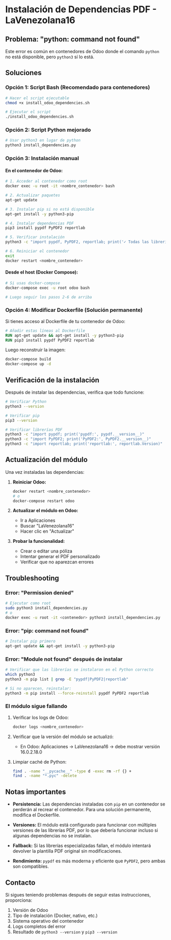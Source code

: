 # Instalación de Dependencias PDF - LaVenezolana16

## Problema: "python: command not found"

Este error es común en contenedores de Odoo donde el comando `python` no está disponible, pero `python3` sí lo está.

## Soluciones

### Opción 1: Script Bash (Recomendado para contenedores)

```bash
# Hacer el script ejecutable
chmod +x install_odoo_dependencies.sh

# Ejecutar el script
./install_odoo_dependencies.sh
```

### Opción 2: Script Python mejorado

```bash
# Usar python3 en lugar de python
python3 install_dependencies.py
```

### Opción 3: Instalación manual

#### En el contenedor de Odoo:

```bash
# 1. Acceder al contenedor como root
docker exec -u root -it <nombre_contenedor> bash

# 2. Actualizar paquetes
apt-get update

# 3. Instalar pip si no está disponible
apt-get install -y python3-pip

# 4. Instalar dependencias PDF
pip3 install pypdf PyPDF2 reportlab

# 5. Verificar instalación
python3 -c "import pypdf, PyPDF2, reportlab; print('✓ Todas las librerías instaladas')"

# 6. Reiniciar el contenedor
exit
docker restart <nombre_contenedor>
```

#### Desde el host (Docker Compose):

```bash
# Si usas docker-compose
docker-compose exec -u root odoo bash

# Luego seguir los pasos 2-6 de arriba
```

### Opción 4: Modificar Dockerfile (Solución permanente)

Si tienes acceso al Dockerfile de tu contenedor de Odoo:

```dockerfile
# Añadir estas líneas al Dockerfile
RUN apt-get update && apt-get install -y python3-pip
RUN pip3 install pypdf PyPDF2 reportlab
```

Luego reconstruir la imagen:

```bash
docker-compose build
docker-compose up -d
```

## Verificación de la instalación

Después de instalar las dependencias, verifica que todo funcione:

```bash
# Verificar Python
python3 --version

# Verificar pip
pip3 --version

# Verificar librerías PDF
python3 -c "import pypdf; print('pypdf:', pypdf.__version__)"
python3 -c "import PyPDF2; print('PyPDF2:', PyPDF2.__version__)"
python3 -c "import reportlab; print('reportlab:', reportlab.Version)"
```

## Actualización del módulo

Una vez instaladas las dependencias:

1. **Reiniciar Odoo:**
   ```bash
   docker restart <nombre_contenedor>
   # o
   docker-compose restart odoo
   ```

2. **Actualizar el módulo en Odoo:**
   - Ir a Aplicaciones
   - Buscar "LaVenezolana16"
   - Hacer clic en "Actualizar"

3. **Probar la funcionalidad:**
   - Crear o editar una póliza
   - Intentar generar el PDF personalizado
   - Verificar que no aparezcan errores

## Troubleshooting

### Error: "Permission denied"

```bash
# Ejecutar como root
sudo python3 install_dependencies.py
# o
docker exec -u root -it <contenedor> python3 install_dependencies.py
```

### Error: "pip: command not found"

```bash
# Instalar pip primero
apt-get update && apt-get install -y python3-pip
```

### Error: "Module not found" después de instalar

```bash
# Verificar que las librerías se instalaron en el Python correcto
which python3
python3 -m pip list | grep -E "pypdf|PyPDF2|reportlab"

# Si no aparecen, reinstalar:
python3 -m pip install --force-reinstall pypdf PyPDF2 reportlab
```

### El módulo sigue fallando

1. Verificar los logs de Odoo:
   ```bash
   docker logs <nombre_contenedor>
   ```

2. Verificar que la versión del módulo se actualizó:
   - En Odoo: Aplicaciones → LaVenezolana16 → debe mostrar versión 16.0.2.18.0

3. Limpiar caché de Python:
   ```bash
   find . -name "__pycache__" -type d -exec rm -rf {} +
   find . -name "*.pyc" -delete
   ```

## Notas importantes

- **Persistencia:** Las dependencias instaladas con `pip` en un contenedor se perderán al recrear el contenedor. Para una solución permanente, modifica el Dockerfile.

- **Versiones:** El módulo está configurado para funcionar con múltiples versiones de las librerías PDF, por lo que debería funcionar incluso si algunas dependencias no se instalan.

- **Fallback:** Si las librerías especializadas fallan, el módulo intentará devolver la plantilla PDF original sin modificaciones.

- **Rendimiento:** `pypdf` es más moderna y eficiente que `PyPDF2`, pero ambas son compatibles.

## Contacto

Si sigues teniendo problemas después de seguir estas instrucciones, proporciona:

1. Versión de Odoo
2. Tipo de instalación (Docker, nativo, etc.)
3. Sistema operativo del contenedor
4. Logs completos del error
5. Resultado de `python3 --version` y `pip3 --version`